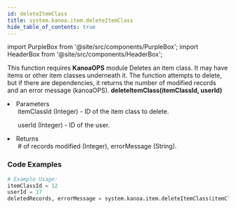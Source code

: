 ```yaml
---
id: deleteItemClass
title: system.kanoa.item.deleteItemClass
hide_table_of_contents: true
---
```


import PurpleBox from '@site/src/components/PurpleBox';
import HeaderBox from '@site/src/components/HeaderBox';

<PurpleBox>This function requires <b>KanoaOPS</b> module</PurpleBox>
<HeaderBox header="Description">Deletes an item class. It may have items or other item classes underneath it. The function attempts to delete, but if there are dependencies, it returns the number of modified records and an error message (kanoaOPS).</HeaderBox>
<HeaderBox header="Syntax">
    <b>deleteItemClass(itemClassId, userId)</b>
    <li>Parameters <br />
        <ul>itemClassId (Integer) - ID of the item class to delete.</ul>
        <ul>userId (Integer) - ID of the user.</ul>
    </li>
    <li>Returns <br />
        <ul># of records modified (Integer), errorMessage (String).</ul>
    </li>
</HeaderBox>

### Code Examples

```python
# Example Usage:
itemClassId = 12
userId = 17
deletedRecords, errorMessage = system.kanoa.item.deleteItemClass(itemClassId, userId)

